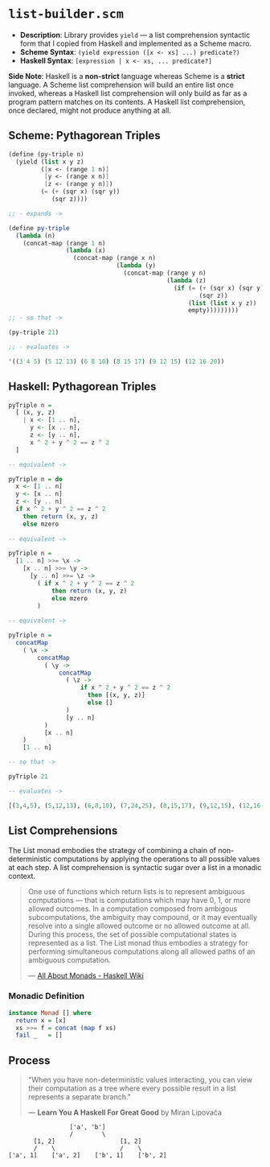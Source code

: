 # `list-builder.scm`

- **Description**: Library provides `yield` — a list comprehension syntactic form
  that I copied from Haskell and implemented as a Scheme macro.
- **Scheme Syntax**: `(yield expression ([x <- xs] ...) predicate?)`
- **Haskell Syntax**: `[expression | x <- xs, ... predicate?]`

**Side Note**: Haskell is a **non-strict** language whereas Scheme is a **strict** language. A Scheme
list comprehension will build an entire list once invoked, whereas a Haskell list comprehension
will only build as far as a program pattern matches on its contents. A Haskell list comprehension,
once declared, might not produce anything at all.

## Scheme: Pythagorean Triples

```scheme       
(define (py-triple n)
  (yield (list x y z)
         ([x <- (range 1 n)]
          [y <- (range x n)]
          [z <- (range y n)])
         (= (+ (sqr x) (sqr y))
            (sqr z))))

;; - expands ->

(define py-triple
  (lambda (n)
    (concat-map (range 1 n)
                (lambda (x)
                  (concat-map (range x n)
                              (lambda (y)
                                (concat-map (range y n)
                                            (lambda (z)
                                              (if (= (+ (sqr x) (sqr y))
                                                     (sqr z))
                                                  (list (list x y z))
                                                  empty)))))))))
;; - so that ->

(py-triple 21)

;; - evaluates ->

'((3 4 5) (5 12 13) (6 8 10) (8 15 17) (9 12 15) (12 16 20))
```

## Haskell: Pythagorean Triples

```haskell
pyTriple n =
  [ (x, y, z)
    | x <- [1 .. n],
      y <- [x .. n],
      z <- [y .. n],
      x ^ 2 + y ^ 2 == z ^ 2
  ]

-- equivalent ->

pyTriple n = do
  x <- [1 .. n]
  y <- [x .. n]
  z <- [y .. n]
  if x ^ 2 + y ^ 2 == z ^ 2
    then return (x, y, z)
    else mzero
   
-- equivalent ->

pyTriple n =
  [1 .. n] >>= \x ->
    [x .. n] >>= \y ->
      [y .. n] >>= \z ->
        ( if x ^ 2 + y ^ 2 == z ^ 2
            then return (x, y, z)
            else mzero
        )
             
-- equivalent ->

pyTriple n =
  concatMap
    ( \x ->
        concatMap
          ( \y ->
              concatMap
                ( \z ->
                    if x ^ 2 + y ^ 2 == z ^ 2
                      then [(x, y, z)]
                      else []
                )
                [y .. n]
          )
          [x .. n]
    )
    [1 .. n]

-- so that ->

pyTriple 21

-- evaluates ->

[(3,4,5), (5,12,13), (6,8,10), (7,24,25), (8,15,17), (9,12,15), (12,16,20)]
```

## List Comprehensions

The List monad embodies the strategy of combining a chain of non-deterministic computations 
by applying the operations to all possible values at each step. A list comprehension
is syntactic sugar over a list in a monadic context.

> One use of functions which return lists is to represent ambiguous computations — that is computations 
> which may have 0, 1, or more allowed outcomes. In a computation composed from ambigous subcomputations, 
> the ambiguity may compound, or it may eventually resolve into a single allowed outcome or no allowed 
> outcome at all. During this process, the set of possible computational states is represented as a list. 
> The List monad thus embodies a strategy for performing simultaneous computations along all allowed 
> paths of an ambiguous computation. 
>
> — [All About Monads - Haskell Wiki](https://wiki.haskell.org/All_About_Monads)

### Monadic Definition

```haskell
instance Monad [] where
  return x = [x]
  xs >>= f = concat (map f xs)
  fail _   = []
```

## Process

> "When you have non-deterministic values interacting, you can view their computation as 
>  a tree where every possible result in a list represents a separate branch."
>
> — **Learn You A Haskell For Great Good** by Miran Lipovača

```text
                 ['a', 'b']
                 /        \
       [1, 2]                  [1, 2]
       /    \                  /    \
['a', 1]    ['a', 2]    ['b', 1]    ['b', 2]
```
